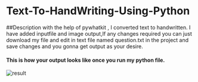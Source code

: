 # Text-To-HandWriting-Using-Python

##Description
with the help of pywhatkit , I converted text to handwritten. I have added inputfile and image output,If any changes required you can just download my file and edit in text file named question.txt in the project and save changes and you gonna get output as your desire.
 
#### This is how your output looks like once you run my python file.
![result](https://user-images.githubusercontent.com/73248098/131985369-bf3609f9-d083-45df-998b-6f5ccb328e48.png)
